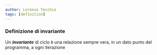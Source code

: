 ```yaml
---
author: Lorenzo Tecchia
tags: [definition]
---
```


### Definizione di invariante
Un ***invariante*** di ciclo è una relazione sempre vera, in un dato punto del programma, a ogni iterazione
<!--ID: 1715263181586-->
